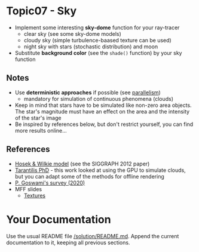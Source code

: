 # Topic07 - Sky
* Implement some interesting **sky-dome** function for your ray-tracer
  * clear sky (see some sky-dome models)
  * cloudy sky (simple turbulence-baased texture can be used)
  * night sky with stars (stochastic distribution) and moon
* Substitute **background color** (see the `shade()` function) by your sky function

## Notes
* Use **deterministic approaches** if possible (see [parallelism](../06-Parallelism/README.md))
  * mandatory for simulation of continuous phenomena (clouds)
* Keep in mind that stars have to be simulated like non-zero area objects. The star's
  magnitude must have an effect on the area and the intensity of the star's image
* Be inspired by references below, but don't restrict yourself, you can find more results
  online...

## References
* [Hosek & Wilkie model](https://cgg.mff.cuni.cz/projects/SkylightModelling/)
  (see the SIGGRAPH 2012 paper)
* [Tarantilis PhD](https://core.ac.uk/download/pdf/36695076.pdf) -
  this work looked at using the GPU to simulate clouds, but you can
  adapt some of the methods for offline rendering
* [P. Goswami's survey (2020)](https://link.springer.com/article/10.1007/s00371-020-01953-y)
* MFF slides
  * [Textures](https://cgg.mff.cuni.cz/~pepca/lectures/pdf/prg-12-textures.pdf)

# Your Documentation
Use the usual README file [/solution/README.md](../solution/README.md).
Append the current documentation to it, keeping all previous sections.
